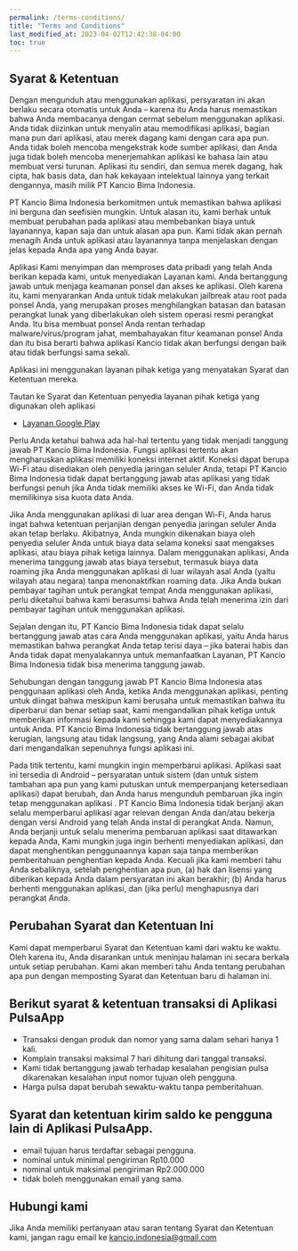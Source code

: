 ```yaml
---
permalink: /terms-conditions/
title: "Terms and Conditions"
last_modified_at: 2023-04-02T12:42:38-04:00
toc: true
---
```


## Syarat & Ketentuan

Dengan mengunduh atau menggunakan aplikasi, persyaratan ini akan berlaku secara otomatis untuk Anda – karena itu Anda harus memastikan bahwa Anda membacanya dengan cermat sebelum menggunakan aplikasi. Anda tidak diizinkan untuk menyalin atau memodifikasi aplikasi, bagian mana pun dari aplikasi, atau merek dagang kami dengan cara apa pun. Anda tidak boleh mencoba mengekstrak kode sumber aplikasi, dan Anda juga tidak boleh mencoba menerjemahkan aplikasi ke bahasa lain atau membuat versi turunan. Aplikasi itu sendiri, dan semua merek dagang, hak cipta, hak basis data, dan hak kekayaan intelektual lainnya yang terkait dengannya, masih milik PT Kancio Bima Indonesia.

PT Kancio Bima Indonesia berkomitmen untuk memastikan bahwa aplikasi ini berguna dan seefisien mungkin. Untuk alasan itu, kami berhak untuk membuat perubahan pada aplikasi atau membebankan biaya untuk layanannya, kapan saja dan untuk alasan apa pun. Kami tidak akan pernah menagih Anda untuk aplikasi atau layanannya tanpa menjelaskan dengan jelas kepada Anda apa yang Anda bayar.

Aplikasi Kami menyimpan dan memproses data pribadi yang telah Anda berikan kepada kami, untuk menyediakan Layanan kami. Anda bertanggung jawab untuk menjaga keamanan ponsel dan akses ke aplikasi. Oleh karena itu, kami menyarankan Anda untuk tidak melakukan jailbreak atau root pada ponsel Anda, yang merupakan proses menghilangkan batasan dan batasan perangkat lunak yang diberlakukan oleh sistem operasi resmi perangkat Anda. Itu bisa membuat ponsel Anda rentan terhadap malware/virus/program jahat, membahayakan fitur keamanan ponsel Anda dan itu bisa berarti bahwa aplikasi Kancio tidak akan berfungsi dengan baik atau tidak berfungsi sama sekali.

Aplikasi ini menggunakan layanan pihak ketiga yang menyatakan Syarat dan Ketentuan mereka.

Tautan ke Syarat dan Ketentuan penyedia layanan pihak ketiga yang digunakan oleh aplikasi

* [Layanan Google Play](https://policies.google.com/terms)

Perlu Anda ketahui bahwa ada hal-hal tertentu yang tidak menjadi tanggung jawab PT Kancio Bima Indonesia. Fungsi aplikasi tertentu akan mengharuskan aplikasi memiliki koneksi internet aktif. Koneksi dapat berupa Wi-Fi atau disediakan oleh penyedia jaringan seluler Anda, tetapi PT Kancio Bima Indonesia tidak dapat bertanggung jawab atas aplikasi yang tidak berfungsi penuh jika Anda tidak memiliki akses ke Wi-Fi, dan Anda tidak memilikinya sisa kuota data Anda.

Jika Anda menggunakan aplikasi di luar area dengan Wi-Fi, Anda harus ingat bahwa ketentuan perjanjian dengan penyedia jaringan seluler Anda akan tetap berlaku. Akibatnya, Anda mungkin dikenakan biaya oleh penyedia seluler Anda untuk biaya data selama koneksi saat mengakses aplikasi, atau biaya pihak ketiga lainnya. Dalam menggunakan aplikasi, Anda menerima tanggung jawab atas biaya tersebut, termasuk biaya data roaming jika Anda menggunakan aplikasi di luar wilayah asal Anda (yaitu wilayah atau negara) tanpa menonaktifkan roaming data. Jika Anda bukan pembayar tagihan untuk perangkat tempat Anda menggunakan aplikasi, perlu diketahui bahwa kami berasumsi bahwa Anda telah menerima izin dari pembayar tagihan untuk menggunakan aplikasi.

Sejalan dengan itu, PT Kancio Bima Indonesia tidak dapat selalu bertanggung jawab atas cara Anda menggunakan aplikasi, yaitu Anda harus memastikan bahwa perangkat Anda tetap terisi daya – jika baterai habis dan Anda tidak dapat menyalakannya untuk memanfaatkan Layanan, PT Kancio Bima Indonesia tidak bisa menerima tanggung jawab.

Sehubungan dengan tanggung jawab PT Kancio Bima Indonesia atas penggunaan aplikasi oleh Anda, ketika Anda menggunakan aplikasi, penting untuk diingat bahwa meskipun kami berusaha untuk memastikan bahwa itu diperbarui dan benar setiap saat, kami mengandalkan pihak ketiga untuk memberikan informasi kepada kami sehingga kami dapat menyediakannya untuk Anda. PT Kancio Bima Indonesia tidak bertanggung jawab atas kerugian, langsung atau tidak langsung, yang Anda alami sebagai akibat dari mengandalkan sepenuhnya fungsi aplikasi ini.

Pada titik tertentu, kami mungkin ingin memperbarui aplikasi. Aplikasi saat ini tersedia di Android – persyaratan untuk sistem (dan untuk sistem tambahan apa pun yang kami putuskan untuk memperpanjang ketersediaan aplikasi) dapat berubah, dan Anda harus mengunduh pembaruan jika ingin tetap menggunakan aplikasi . PT Kancio Bima Indonesia tidak berjanji akan selalu memperbarui aplikasi agar relevan dengan Anda dan/atau bekerja dengan versi Android yang telah Anda instal di perangkat Anda. Namun, Anda berjanji untuk selalu menerima pembaruan aplikasi saat ditawarkan kepada Anda, Kami mungkin juga ingin berhenti menyediakan aplikasi, dan dapat menghentikan penggunaannya kapan saja tanpa memberikan pemberitahuan penghentian kepada Anda. Kecuali jika kami memberi tahu Anda sebaliknya, setelah penghentian apa pun, (a) hak dan lisensi yang diberikan kepada Anda dalam persyaratan ini akan berakhir; (b) Anda harus berhenti menggunakan aplikasi, dan (jika perlu) menghapusnya dari perangkat Anda.

## Perubahan Syarat dan Ketentuan Ini

Kami dapat memperbarui Syarat dan Ketentuan kami dari waktu ke waktu. Oleh karena itu, Anda disarankan untuk meninjau halaman ini secara berkala untuk setiap perubahan. Kami akan memberi tahu Anda tentang perubahan apa pun dengan memposting Syarat dan Ketentuan baru di halaman ini.


## Berikut syarat & ketentuan transaksi di Aplikasi PulsaApp
- Transaksi dengan produk dan nomor yang sama dalam sehari hanya 1 kali.
- Komplain transaksi maksimal 7 hari dihitung dari tanggal transaksi.
- Kami tidak bertanggung jawab terhadap kesalahan pengisian pulsa dikarenakan kesalahan input nomor tujuan oleh pengguna.
- Harga pulsa dapat berubah sewaktu-waktu tanpa pemberitahuan.

## Syarat dan ketentuan kirim saldo ke pengguna lain di Aplikasi PulsaApp.
- email tujuan harus terdaftar sebagai pengguna.
- nominal untuk minimal pengiriman Rp10.000
- nominal untuk maksimal pengiriman Rp2.000.000
- tidak boleh menggunakan email yang sama.

## Hubungi kami

Jika Anda memiliki pertanyaan atau saran tentang Syarat dan Ketentuan kami, jangan ragu email ke kancio.indonesia@gmail.com
